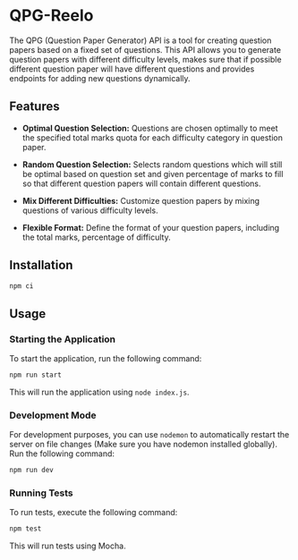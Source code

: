 # QPG-Reelo

The QPG (Question Paper Generator) API is a tool for creating question papers based on a fixed set of questions. This API allows you to generate question papers with different difficulty levels, makes sure that if possible different question paper will have different questions and provides endpoints for adding new questions dynamically.

## Features
  
- **Optimal Question Selection:** Questions are chosen optimally to meet the specified total marks quota for each difficulty category in question paper.

- **Random Question Selection:** Selects random questions which will still be optimal based on question set and given percentage of marks to fill so that different question papers will contain different questions.

- **Mix Different Difficulties:** Customize question papers by mixing questions of various difficulty levels.
  
- **Flexible Format:** Define the format of your question papers, including the total marks, percentage of difficulty.

## Installation

```bash
npm ci
```

## Usage

### Starting the Application

To start the application, run the following command:

```bash
npm run start
```

This will run the application using `node index.js`.

### Development Mode

For development purposes, you can use `nodemon` to automatically restart the server on file changes (Make sure you have nodemon installed globally). Run the following command:

```bash
npm run dev
```

### Running Tests

To run tests, execute the following command:

```bash
npm test
```

This will run tests using Mocha.

